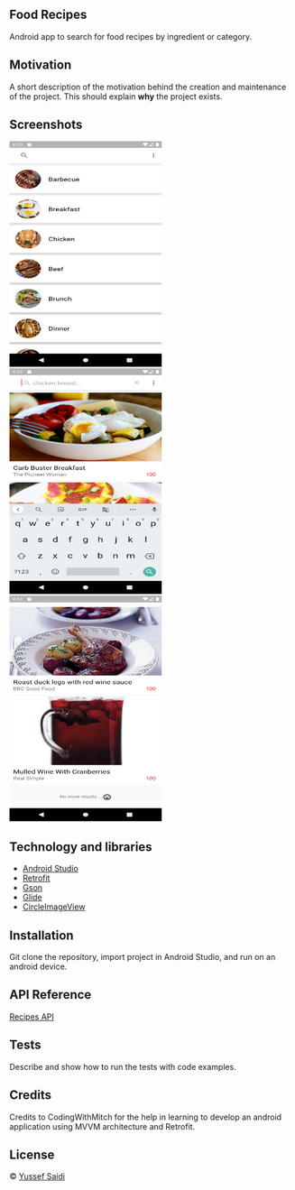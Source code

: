 ## Food Recipes
Android app to search for food recipes by ingredient or category.

## Motivation
A short description of the motivation behind the creation and maintenance of the project. This should explain **why** the project exists.

## Screenshots
<p>
  <img src="/Screenshots/Screenshot_1582252407.png" width="270" height="400"/>
  <img src="/Screenshots/Screenshot_1582252476.png" width="270" height="400"/>
  <img src="/Screenshots/Screenshot_1582252452.png" width="270" height="400"/>
</p>

## Technology and libraries

- [Android Studio](https://developer.android.com/studio)
- [Retrofit](https://square.github.io/retrofit/)
- [Gson](https://github.com/google/gson)
- [Glide](https://github.com/bumptech/glide)
- [CircleImageView](https://github.com/hdodenhof/CircleImageView)

## Installation
Git clone the repository, import project in Android Studio, and run on an android device.

## API Reference
[Recipes API](https://recipesapi.herokuapp.com/api/search)

## Tests
Describe and show how to run the tests with code examples.

## Credits
Credits to CodingWithMitch for the help in learning to develop an android application using MVVM architecture and Retrofit.

## License
© [Yussef Saidi](https://yussefsaidi.me/)

